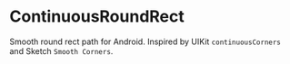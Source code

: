 # ContinuousRoundRect
Smooth round rect path for Android. Inspired by UIKit `continuousCorners` and Sketch `Smooth Corners`.
